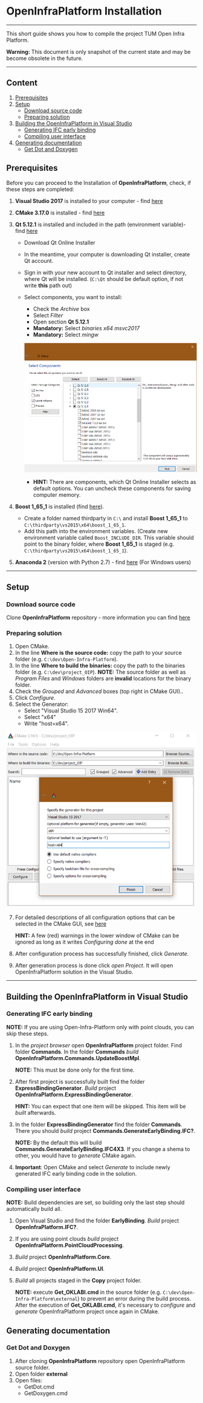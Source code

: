 # OpenInfraPlatform Installation 

***

This short guide shows you how to compile the project TUM Open Infra Platform.

**Warning:** This document is only snapshot of the current state and may be become obsolete in the future.

***

## Content 

1. [Prerequisites](#Prerequisites)
2. [Setup](#Setup) 
	* [Download source code](#Source_code)
	* [Preparing solution](#Prep_solution) 
3. [Building the OpenInfraPlatform in Visual Studio](#Building_OIP) 
	* [Generating IFC early binding](#generating_EarlyBinding)
	* [Compiling user interface](#Compiling_interface)
4. [Generating documentation](#Generating_Doc)
	* [Get Dot and Doxygen](#Get_Dot)

## <a name="Prerequisites"></a> Prerequisites 

Before you can proceed to the Installation of **OpenInfraPlatform**, check, if these steps are completed:

1. **Visual Studio 2017** is installed to your computer - find [here](https://my.visualstudio.com/Downloads?q=visual%20studio%202017&wt.mc_id=o~msft~vscom~older-downloads)
2. **CMake 3.17.0** is installed - find [here](https://cmake.org/download/)
3. **Qt 5.12.1** is installed and included in the path (environment variable)-  find [here](https://www.qt.io/download-open-source)

	*	Download Qt Online Installer 
	*	In the meantime, your computer is downloading Qt installer, create Qt account. 
	*	Sign in with your new account to Qt installer and select directory, where Qt will be installed. (`C:\Qt` should be default option, if not write **this** path out)
	*	Select components, you want to install:

		* Check the *Archive* box
		* Select *Filter*
		* Open section **Qt 5.12.1**
		* **Mandatory:** Select *binaries x64 msvc2017*
		* **Mandatory:** Select *mingw*
		
		![](./fig/Qt_Installation_settings.png)

		* **HINT:** There are components, which Qt Online Installer selects as default options. You can uncheck these components for saving computer memory.

4. **Boost 1_65_1** is installed (find [here](https://sourceforge.net/projects/boost/files/boost-binaries/1.65.1/boost_1_65_1-msvc-14.1-64.exe/download)).

	* Create a folder named thirdparty in `C:\` and install **Boost 1_65_1** to `C:\thirdparty\vs2015\x64\boost_1_65_1`.
	* Add this path into the environment variables. (Create new environment variable called `Boost_INCLUDE_DIR`. This variable should point to the binary folder, where **Boost 1_65_1** is staged (e.g. `C:\thirdparty\vs2015\x64\boost_1_65_1`).

5. **Anaconda 2** (version with Python 2.7)  - find [here](https://repo.anaconda.com/archive/Anaconda2-2019.10-Windows-x86_64.exe) (For Windows users) 


***
## <a name="Setup"></a> Setup

### <a name="Source_code"></a> Download source code 

 Clone **OpenInfraPlatform** repository  - more information you can find [here](./GitProcess.md)

### <a name="Prep_solution"></a> Preparing solution 

1. Open CMake.
2. In the line **Where is the source code:** copy the path to your source folder (e.g. `C:\dev\Open-Infra-Platform`).
3. In the line **Where to build the binaries:**  copy the path to the binaries folder (e.g. `C:\dev\project_OIP`). **NOTE:** The source folder as well as *Program Files* and *Windows* folders are **invalid** locations for the binary folder.
4. Check the *Grouped* and *Advanced* boxes (top right in CMake GUI)..
5. Click *Configure*. 
6. Select the Generator:
	* Select "Visual Studio 15 2017 Win64".
	* Select "x64"
	* Write "host=x64".

![](./fig/CMake_Installation_settings.png)

7. For detailed descriptions of all configuration options that can be selected in the CMake GUI, see [here](./CMakeOptions.md) 

	**HINT:** A few (red) warnings in the lower window of CMake can be ignored as long as it writes *Configuring done* at the end

8. After configuration process has successfully finished, click *Generate*.
9. After generation process is done click *open Project*. It will open OpenInfraPlatform solution in the Visual Studio.
***
## <a name="Building_OIP"></a> Building the OpenInfraPlatform in Visual Studio 

### <a name="generating_EarlyBinding"></a> Generating IFC early binding

**NOTE:** If you are using Open-Infra-Platform only with point clouds, you can skip these steps.

1. In the *project browser* open **OpenInfraPlatform** project folder. Find folder **Commands**. In the folder **Commands** *build*  **OpenInfraPlatform.Commands.UpdateBoostMpl**.

	**NOTE:** This must be done only for the first time. 

2. After first project is successfully built find the folder **ExpressBindingGenerator**. *Build* project **OpenInfraPlatform.ExpressBindingGenerator**.

	**HINT:** You can expect that one item will be skipped. This item will be *built* afterwards. 

3. In the folder **ExpressBindingGenerator** find the folder **Commands**. There you should *build* project **Commands.GenerateEarlyBinding.IFC?**. 

	**NOTE:** By the default this will build **Commands.GenerateEarlyBinding.IFC4X3**. If you change a shema to other, you would have to *generate* CMake again.

4. **Important**: Open CMake and select *Generate* to include newly generated IFC early binding code in the solution.

### <a name="Compiling_interface"></a> Compiling user interface

**NOTE:** Build dependencies are set, so building only the last step should automatically build all.

1. Open Visual Studio and find the folder **EarlyBinding**. *Build* project **OpenInfraPlatform.IFC?**.
2. If you are using point clouds *build* project **OpenInfraPlatform.PointCloudProcessing**.
3. *Build* project **OpenInfraPlatform.Core**.
4. *Build* project **OpenInfraPlatform.UI**.
5. *Build* all projects staged in the **Copy** project folder. 

	**NOTE:** execute **Get_OKLABI.cmd** in the source folder (e.g. `C:\dev\Open-Infra-Platform\external`) to prevent an error during the build process. After the execution of **Get_OKLABI.cmd**, it's necessary to *configure* and *generate* OpenInfraPlatform project once again in CMake.


## <a name="Generating_Doc"></a> Generating documentation

### <a name="Get_Dot"></a> Get Dot and Doxygen

1. After cloning **OpenInfraPlatform** repository open OpenInfraPlatform source folder. 
2. Open folder **external**
3. Open files:
	* GetDot.cmd  
	* GetDoxygen.cmd